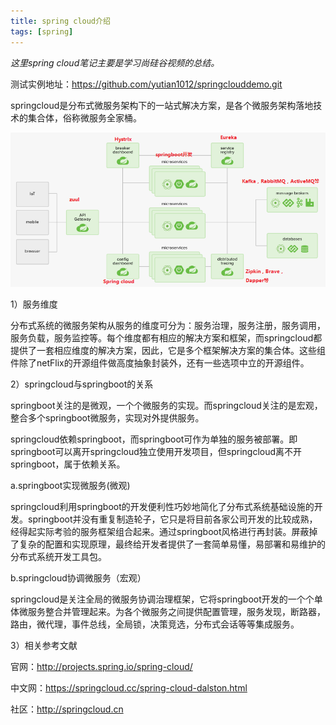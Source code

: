 ```yaml
---
title: spring cloud介绍
tags: [spring]
---
```


*这里spring cloud笔记主要是学习尚硅谷视频的总结。*

测试实例地址：https://github.com/yutian1012/springclouddemo.git

springcloud是分布式微服务架构下的一站式解决方案，是各个微服务架构落地技术的集合体，俗称微服务全家桶。

![](/images/spring/springcloud/base/springcloud-arch.png)

1）服务维度

分布式系统的微服务架构从服务的维度可分为：服务治理，服务注册，服务调用，服务负载，服务监控等。每个维度都有相应的解决方案和框架，而springcloud都提供了一套相应维度的解决方案，因此，它是多个框架解决方案的集合体。这些组件除了netFlix的开源组件做高度抽象封装外，还有一些选项中立的开源组件。

2）springcloud与springboot的关系

springboot关注的是微观，一个个微服务的实现。而springcloud关注的是宏观，整合多个springboot微服务，实现对外提供服务。

springcloud依赖springboot，而springboot可作为单独的服务被部署。即springboot可以离开springcloud独立使用开发项目，但springcloud离不开springboot，属于依赖关系。

a.springboot实现微服务(微观)

springcloud利用springboot的开发便利性巧妙地简化了分布式系统基础设施的开发。springboot并没有重复制造轮子，它只是将目前各家公司开发的比较成熟，经得起实际考验的服务框架组合起来。通过springboot风格进行再封装。屏蔽掉了复杂的配置和实现原理，最终给开发者提供了一套简单易懂，易部署和易维护的分布式系统开发工具包。

b.springcloud协调微服务（宏观）

springcloud是关注全局的微服务协调治理框架，它将springboot开发的一个个单体微服务整合并管理起来。为各个微服务之间提供配置管理，服务发现，断路器，路由，微代理，事件总线，全局锁，决策竞选，分布式会话等等集成服务。

3）相关参考文献

官网：http://projects.spring.io/spring-cloud/

中文网：https://springcloud.cc/spring-cloud-dalston.html

社区：http://springcloud.cn